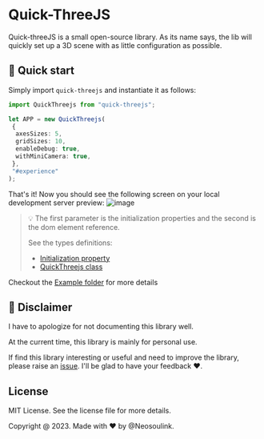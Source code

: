 # Quick-ThreeJS

Quick-threeJS is a small open-source library.
As its name says, the lib will quickly set up a 3D scene with as little configuration as possible.

## 🚀 Quick start

Simply import `quick-threejs` and instantiate it as follows:

```typescript
import QuickThreejs from "quick-threejs";

let APP = new QuickThreejs(
 {
  axesSizes: 5,
  gridSizes: 10,
  enableDebug: true,
  withMiniCamera: true,
 },
 "#experience"
);
```

That's it! Now you should see the following screen on your local development server preview:
![image](https://github.com/Neosoulink/quick-threejs/assets/44310540/51f71f5e-404c-437f-bfee-1169aeadbf64)

> 💡 The first parameter is the initialization properties and the second is the dom element reference.
>
> See the types definitions:
>
> - [Initialization property](./src/index.ts?plain=1#L14)
> - [QuickThreejs class](./src/index.ts?plain=1#L97)

Checkout the [Example folder](./example/) for more details

## 🚧 Disclaimer

I have to apologize for not documenting this library well.

At the current time, this library is mainly for personal use.

If find this library interesting or useful and need to improve the library, please raise an [issue](https://github.com/Neosoulink/quick-threejs/issues).
I'll be glad to have your feedback ❤.

## License

MIT License. See the license file for more details.

Copyright @ 2023. Made with ❤ by @Neosoulink.
